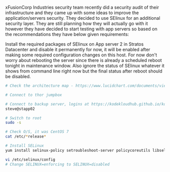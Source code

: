 xFusionCorp Industries security team recently did a security audit of their infrastructure and they came up with some ideas to improve the application/servers security. They decided to use SElinux for an additional security layer. They are still planning how they will actually go with it however they have decided to start testing with app servers so based on the recommendations they have below given requirements:

Install the required packages of SElinux on App server 2 in Stratos Datacenter and disable it permanently for now, it will be enabled after making some required configuration changes on this host. For now don't worry about rebooting the server since there is already a scheduled reboot tonight in maintenance window. Also ignore the status of SElinux whatever it shows from command line right now but the final status after reboot should be disabled.

```bash
# Check the architecture map - https://www.lucidchart.com/documents/view/58e22de2-c446-4b49-ae0f-db79a3318e97/0_0

# Connect to thor jumpbox

# Connect to backup server, logins at https://kodekloudhub.github.io/kodekloud-engineer/docs/projects/nautilus
steve@stapp02

# Switch to root
sudo -s

# Check O/S, it was CentOS 7
cat /etc/*release*

# Install SELinux
yum install selinux-policy setroubleshoot-server policycoreutils libselinux setools-console -y

vi /etc/selinux/config
# Change SELINUX=enforcing to SELINUX=disabled
```
